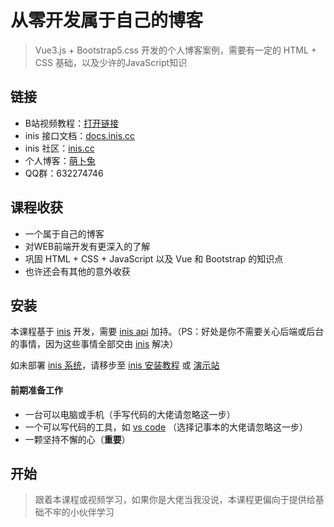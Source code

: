 # 从零开发属于自己的博客

> Vue3.js + Bootstrap5.css 开发的个人博客案例，需要有一定的 HTML + CSS 基础，以及少许的JavaScript知识

## 链接

* B站视频教程：[打开链接](//space.bilibili.com/10812729/video)   
* inis 接口文档：[docs.inis.cc](//docs.inis.cc)   
* inis 社区：[inis.cc](//inis.cc)   
* 个人博客：[萌卜兔](//inis.cn)   
* QQ群：632274746

## 课程收获

* 一个属于自己的博客
* 对WEB前端开发有更深入的了解
* 巩固 HTML + CSS + JavaScript 以及 Vue 和 Bootstrap 的知识点
* 也许还会有其他的意外收获

## 安装

本课程基于 [inis](//inis.cc) 开发，需要 [inis api](//docs.inis.cc) 加持。（PS：好处是你不需要关心后端或后台的事情，因为这些事情全部交由 [inis](//inis.cc) 解决）   

如未部署 [inis 系统](//inis.cc)，请移步至 [inis 安装教程](//inis.cn/article/1.html) 或 [演示站](//test.inis.cn)

#### 前期准备工作

* 一台可以电脑或手机（手写代码的大佬请忽略这一步）
* 一个可以写代码的工具，如 [vs code](//code.visualstudio.com) （选择记事本的大佬请忽略这一步）
* 一颗坚持不懈的心（**重要**）

## 开始

> 跟着本课程或视频学习，如果你是大佬当我没说，本课程更偏向于提供给基础不牢的小伙伴学习
